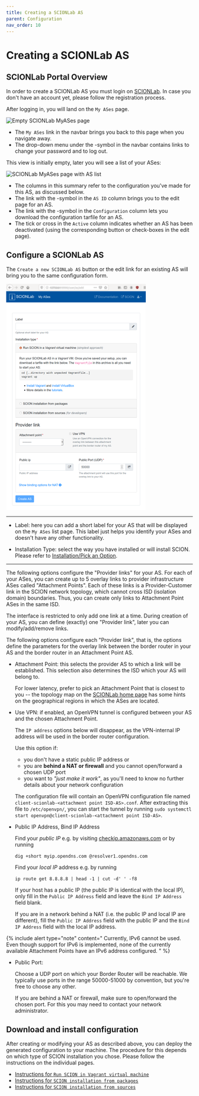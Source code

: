 ```yaml
---
title: Creating a SCIONLab AS
parent: Configuration
nav_order: 10
---
```


# Creating a SCIONLab AS

## SCIONLab Portal Overview

In order to create a SCIONLab AS you must login on [SCIONLab](https://www.scionlab.org). In case you don't have an account yet, please follow the registration process.

After logging in, you will land on the `My ASes` page.

![Empty SCIONLab MyASes page](../images/scionlab_user_page_empty.png)

* The `My ASes` link in the navbar brings you back to this page when you navigate away.
* The drop-down menu under the <span class="fa fa-user"></span>-symbol in the navbar contains links to change your password and to log out.

This view is initially empty, later you will see a list of your ASes:

![SCIONLab MyASes page with AS list](../images/scionlab_user_page_list.png)

* The columns in this summary refer to the configuration you've made for this AS, as discussed below.
* The link with the <span class="fa fa-pencil"></span>-symbol in the `AS ID` column  brings you to the edit page for an AS.
* The link with the <span class="fa fa-download"></span>-symbol in the `Configuration` column lets you download the configuration tarfile for an AS.
* The tick or cross in the `Active` column indicates whether an AS has been deactivated (using the corresponding button or check-boxes in the edit page).


## Configure a SCIONLab AS

The `Create a new SCIONLab AS` button or the edit link for an existing AS will bring you to the same configuration form.

![Configure ASes form](../images/scionlab_user_as_form.png)

-----

*   Label: here you can add a short label for your AS that will be displayed on the `My ASes` list page. This label just helps you identify your ASes and doesn't have any other functionality.

*   Installation Type: select the way you have installed or will install SCION. Please refer to [Installation/Pick an Option](../install/index.html).

-----

The following options configure the "Provider links" for your AS. For each of your ASes, you can create up to 5 overlay links to provider infrastructure ASes called "Attachment Points".
Each of these links is a Provider-Customer link in the SCION network topology, which cannot cross ISD (isolation domain) boundaries. Thus, you can create only links to Attachment Point ASes in the same ISD.

The interface is restricted to only add one link at a time. During creation of your AS, you can define (exactly) one "Provider link", later you can modify/add/remove links.

The following options configure each "Provider link", that is, the options define the parameters for the overlay link between the border router in your AS and the border router in an Attachment Point AS.

*   Attachment Point: this selects the provider AS to which a link will be established. This selection also determines the ISD  which your AS will belong to.

    For lower latency, prefer to pick an Attachment Point that is closest to you -- the topology map on the [SCIONLab home page](https://www.scionlab.org) has some hints on the geographical regions in which the ASes are located.

*   Use VPN: if enabled, an OpenVPN tunnel is configured between your AS and the chosen Attachment Point.

    The `IP address` options below will disappear, as the VPN-internal IP address will be used in the border router configuration.

    Use this option if:

    * you don't have a static public IP address or
    * you are **behind a NAT or firewall** and you cannot open/forward a chosen UDP port
    * you want to _"just make it work"_, as you'll need to know no further details about your network configuration

    The configuration file will contain an OpenVPN configuration file named `client-scionlab-<attachment point ISD-AS>.conf`.
    After extracting this file to `/etc/openvpn/`, you can start the tunnel by running `sudo systemctl start openvpn@client-scionlab-<attachment point ISD-AS>`.

*   Public IP Address, Bind IP Address

    Find your _public IP_ e.g. by visiting [checkip.amazonaws.com](https://checkip.amazonaws.com/) or by running

        dig +short myip.opendns.com @resolver1.opendns.com


    Find your _local IP_ address e.g. by running

        ip route get 8.8.8.8 | head -1 | cut -d' ' -f8



    If your host has a public IP (the public IP is identical with the local IP), only fill in the `Public IP Address` field and leave the `Bind IP Address` field blank.


    If you are in a network behind a NAT (i.e. the public IP and local IP are different), fill the `Public IP Address` field with the public IP and the `Bind IP Address` field with the local IP address.


{% include alert type="note" content="
Currently, IPv6 cannot be used.
Even though support for IPv6 is implemented, none of the currently
available Attachment Points have an IPv6 address configured.
" %}


*   Public Port:

    Choose a UDP port on which your Border Router will be reachable. We typically use ports in the range 50000-51000 by convention, but you're free to choose any other.

    If you are behind a NAT or firewall, make sure to open/forward the chosen port. For this you may need to contact your network administrator.


## Download and install configuration

After creating or modifying your AS as described above, you can deploy the generated configuration to your machine.
The procedure for this depends on which type of SCION installation you chose. Please follow the instructions on the individual pages.

* [Instructions for `Run SCION in Vagrant virtual machine`](../install/vm.html)
* [Instructions for `SCION installation from packages`](../install/pkg.html)
* [Instructions for `SCION installation from sources`](../install/src.html)
